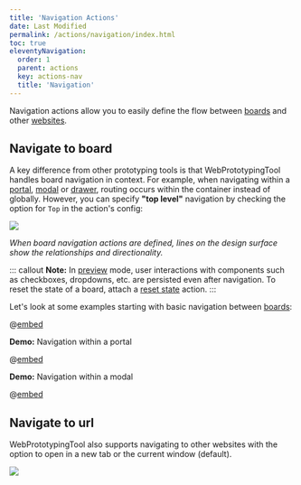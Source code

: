 ```yaml
---
title: 'Navigation Actions'
date: Last Modified
permalink: /actions/navigation/index.html
toc: true
eleventyNavigation:
  order: 1
  parent: actions
  key: actions-nav
  title: 'Navigation'
---
```


Navigation actions allow you to easily define the flow between [boards](/basics/boards/) and other [websites](#navigate-to-url).

## Navigate to board

A key difference from other prototyping tools is that WebPrototypingTool handles board navigation in context. For example, when navigating within a [portal](/components/primitives/#portal), [modal](/actions/modal/) or [drawer](/actions/drawer/), routing occurs within the container instead of globally. However, you can specify **"top level"** navigation by checking the option for `Top` in the action's config:

![](/static/img/actions/navigate.png)

_When board navigation actions are defined, lines on the design surface show the relationships and directionality._

::: callout
**Note:** In [preview](/basics/preview/) mode, user interactions with components such as checkboxes, dropdowns, etc. are persisted even after navigation. To reset the state of a board, attach a [reset state](/actions/state-changes/#reset-state) action.
:::

Let's look at some examples starting with basic navigation between [boards](/basics/boards/):

@[embed]()

**Demo:** Navigation within a portal

@[embed]()

**Demo:** Navigation within a modal

@[embed]()

## Navigate to url

WebPrototypingTool also supports navigating to other websites with the option to open in a new tab or the current window (default).

![](/static/img/actions/navigate-to-url.png)
